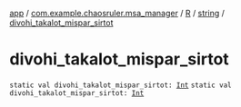 [app](../../../index.md) / [com.example.chaosruler.msa_manager](../../index.md) / [R](../index.md) / [string](index.md) / [divohi_takalot_mispar_sirtot](.)

# divohi_takalot_mispar_sirtot

`static val divohi_takalot_mispar_sirtot: `[`Int`](https://kotlinlang.org/api/latest/jvm/stdlib/kotlin/-int/index.html)
`static val divohi_takalot_mispar_sirtot: `[`Int`](https://kotlinlang.org/api/latest/jvm/stdlib/kotlin/-int/index.html)